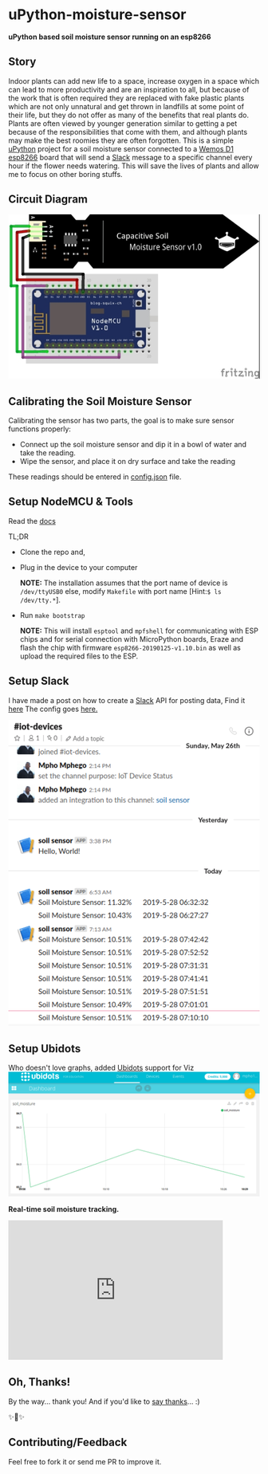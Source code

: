 
# uPython-moisture-sensor

**uPython based soil moisture sensor running on an esp8266**

## Story

Indoor plants can add new life to a space, increase oxygen in a space which can lead to more productivity and are an inspiration to all, but because of the work that is often required they are replaced with fake plastic plants which are not only unnatural and get thrown in landfills at some point of their life, but they do not offer as many of the benefits that real plants do. Plants are often viewed by younger generation similar to getting a pet because of the responsibilities that come with them, and although plants may make the best roomies they are often forgotten. This is a simple [uPython](http://www.micropython.org/) project for a soil moisture sensor connected to a [Wemos D1 esp8266](https://www.wemos.cc/) board that will send a [Slack](slack.com) message to a specific channel every hour if the flower needs watering. This will save the lives of plants and allow me to focus on other boring stuffs.

## Circuit Diagram
![image](assets/soilmoisture.jpg)

## Calibrating the Soil Moisture Sensor

Calibrating the sensor has two parts, the goal is to make sure sensor functions properly:
*   Connect up the soil moisture sensor and dip it in a bowl of water and take the reading.
*   Wipe the sensor, and place it on dry surface and take the reading

These readings should be entered in [config.json](config.json) file.

## Setup NodeMCU & Tools

Read the [docs](https://docs.micropython.org/en/latest/esp8266/esp8266/tutorial/intro.html)

TL;DR
*   Clone the repo and,
*   Plug in the device to your computer

    **NOTE:** The installation assumes that the port name of device is `/dev/ttyUSB0` else, modify `Makefile` with port name [Hint:`$ ls /dev/tty.*`].
*   Run `make bootstrap`

    **NOTE:** This will install `esptool` and `mpfshell` for communicating with ESP chips and for serial connection with MicroPython boards, Eraze and flash the chip with firmware `esp8266-20190125-v1.10.bin` as well as upload the required files to the ESP.

## Setup Slack

I have made a post on how to create a [Slack](slack.com) API for posting data, Find it [here](http://bit.ly/2K46XP8)
The config goes [here.](config.json)

![image](assets/slack.png)

## Setup Ubidots

Who doesn't love graphs, added [Ubidots](https://ubidots.com/) support for Viz
![image](assets/ubidots.png)

**Real-time soil moisture tracking.**

<iframe width="430" height="280" frameborder="0" src="https://app.ubidots.com/ubi/getchart/iSXwf49XkTiylIv6vnmx94SLAOw"></iframe>

## Oh, Thanks!

By the way... thank you! And if you'd like to [say thanks](https://saythanks.io/to/mmphego)... :)

✨🍰✨

## Contributing/Feedback

Feel free to fork it or send me PR to improve it.

